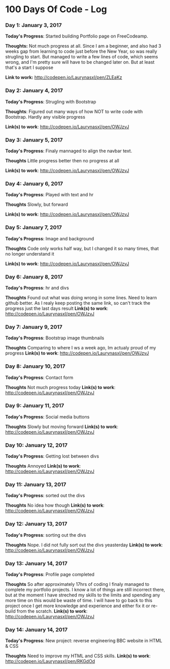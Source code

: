 # 100 Days Of Code - Log

### Day 1: January 3, 2017 


**Today's Progress**: Started building Portfolio page on FreeCodeamp.

**Thoughts:** Not much progress at all. Since I am a beginner, and also had 3 weeks gap from learning to code just before the New Year, so was really strugling to start. But managed to write a few lines of code, which seems wrong, and I'm pretty sure will have to be changed later on. But at least that's a start I suppose

**Link to work:** http://codepen.io/Laurynasxl/pen/ZLEaKz

### Day 2: January 4, 2017

**Today's Progress**: Strugling with Bootstrap

**Thoughts**: Figured out many ways of how NOT to write code with Bootstrap. Hardly any visible progress

**Link(s) to work**: http://codepen.io/Laurynasxl/pen/OWJzvJ


### Day 3: January 5, 2017

**Today's Progress**: Finaly mannaged to align the navbar text.

**Thoughts** Little progress better then no progress at all

**Link(s) to work**: http://codepen.io/Laurynasxl/pen/OWJzvJ

### Day 4: January 6, 2017

**Today's Progress**: Played with text and hr

**Thoughts** Slowly, but forward

**Link(s) to work**: http://codepen.io/Laurynasxl/pen/OWJzvJ

### Day 5: January 7, 2017

**Today's Progress**: Image and background

**Thoughts** Code only works half way, but I changed it so many times, that no longer understand it

**Link(s) to work**: http://codepen.io/Laurynasxl/pen/OWJzvJ

### Day 6: January 8, 2017

**Today's Progress**: hr and divs 

**Thoughts** Found out what was doing wrong in some lines. Need to learn github better. As I realy keep posting the same link, so can't track the progress just the last days result
**Link(s) to work**: http://codepen.io/Laurynasxl/pen/OWJzvJ

### Day 7: January 9, 2017

**Today's Progress**: Bootstrap image thumbnails

**Thoughts** Comparing to where I ws a week ago, Im actualy proud of my progress
**Link(s) to work**: http://codepen.io/Laurynasxl/pen/OWJzvJ

### Day 8: January 10, 2017

**Today's Progress**: Contact form

**Thoughts** Not much progress today
**Link(s) to work**: http://codepen.io/Laurynasxl/pen/OWJzvJ

### Day 9: January 11, 2017

**Today's Progress**: Social media buttons

**Thoughts** Slowly but moving forward
**Link(s) to work**: http://codepen.io/Laurynasxl/pen/OWJzvJ

### Day 10: January 12, 2017

**Today's Progress**: Getting lost between divs

**Thoughts** Annoyed
**Link(s) to work**: http://codepen.io/Laurynasxl/pen/OWJzvJ

### Day 11: January 13, 2017

**Today's Progress**: sorted out the divs

**Thoughts** No idea how though
**Link(s) to work**: http://codepen.io/Laurynasxl/pen/OWJzvJ

### Day 12: January 13, 2017

**Today's Progress**: sorting out the divs

**Thoughts** Nope. I did not fully sort out the divs yeasterday
**Link(s) to work**: http://codepen.io/Laurynasxl/pen/OWJzvJ

### Day 13: January 14, 2017

**Today's Progress**: Profile page completed

**Thoughts** So after approximately 17hrs of coding I finaly managed to complete my portfolio projects. I know a lot of things are still incorrect there, but at the moment I have streched my skills to the limits and spending any more time on this would be waste of time. I will have to go back to this project once I get more knowledge and experience and either fix it or re-build from the scratch. 
**Link(s) to work**: http://codepen.io/Laurynasxl/pen/OWJzvJ

### Day 14: January 14, 2017

**Today's Progress**: New project: reverse engineering BBC website in HTML & CSS

**Thoughts** Need to improve my HTML and CSS skills. 
**Link(s) to work**: http://codepen.io/Laurynasxl/pen/RKGdOd



